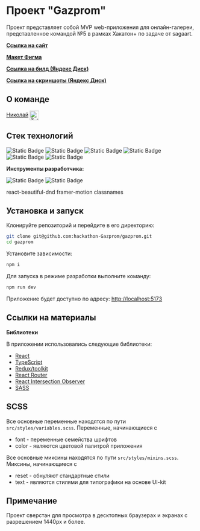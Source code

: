 # Проект "Gazprom"

Проект представляет собой MVP web-приложения для онлайн-галереи, представленное командой №5 в рамках Хакатон+ по задаче от sagaart.

[**Ссылка на сайт**](https://hackathon-gazprom.github.io/gazprom/)

[**Макет Фигма**](https://www.figma.com/design/ccc8iapZ8bQ32EQyYqytgW/%D0%93%D0%B0%D0%B7%D0%BF%D1%80%D0%BE%D0%BC-ID-%D0%A5%D0%B0%D0%BA%D0%B0%D1%82%D0%BE%D0%BD%2B-%D0%9A%D0%BE%D0%BC%D0%B0%D0%BD%D0%B4%D0%B0-1?node-id=42-2&t=M2QMAj7GoCSYpxNe-0)

[**Ссылка на билд (Яндекс Диск)**]()

[**Ссылка на скриншоты (Яндекс Диск)**]()

## О команде

[Николай](https://github.com/k0t1k777) [<span><img src="https://cdn-icons-png.flaticon.com/128/906/906377.png" height="25" align="center" alt="Telegram" title="Telegram" style="right" /></span>](https://t.me/ni_kolyaus)

## Стек технологий

![Static Badge](https://img.shields.io/badge/react-20232a?style=for-the-badge&logo=react)
![Static Badge](https://img.shields.io/badge/typescript-3178c6?style=for-the-badge&logo=typescript&logoColor=white)
![Static Badge](https://img.shields.io/badge/redux_toolkit-764abc?style=for-the-badge&logo=redux&logoColor=white)
![Static Badge](https://img.shields.io/badge/react_router-faf9f6?style=for-the-badge&logo=react%20router)
![Static Badge](https://img.shields.io/badge/scss-hotpink?style=for-the-badge&logo=sass&logoColor=white)
![Static Badge](https://img.shields.io/badge/html5-e34c26?style=for-the-badge&logo=html5&logoColor=white)

**Инструменты разработчика:**

![Static Badge](https://img.shields.io/badge/git-f14e32?style=for-the-badge&logo=git&logoColor=white)
![Static Badge](https://img.shields.io/badge/vite-646cff?style=for-the-badge&logo=vite&logoColor=white)

react-beautiful-dnd
framer-motion
classnames


## Установка и запуск

Клонируйте репозиторий и перейдите в его директорию:

```bash
git clone git@github.com:hackathon-Gazprom/gazprom.git
cd gazprom
```

Установите зависимости:

```bash
npm i
```

Для запуска в режиме разработки выполните команду:

```bash
npm run dev
```

Приложение будет доступно по адресу: [http://localhost:5173](http://localhost:5173/)

## Ссылки на материалы

**Библиотеки**

В приложении использовались следующие библиотеки:

- [React](https://react.dev/)
- [TypeScript](https://www.typescriptlang.org/)
- [Redux/toolkit](https://redux-toolkit.js.org/)
- [React Router](https://reactrouter.com/en/main)
- [React Intersection Observer](https://github.com/thebuilder/react-intersection-observer)
- [SASS](https://github.com/sass/dart-sass)

## SCSS

Все основные переменные находятся по пути `src/styles/variables.scss`. Переменные, начинающиеся с

- font - переменные семейства шрифтов
- color - являются цветовой палитрой приложения

Все основные миксины находятся по пути `src/styles/mixins.scss`. Миксины, начинающиеся с

- reset - обнуляют стандартные стили
- text - являются стилями для типографики на основе UI-kit

## Примечание

Проект сверстан для просмотра в десктопных браузерах и экранах с разрешением 1440px и более.
